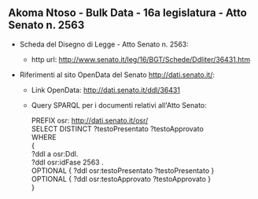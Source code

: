 ## Akoma Ntoso - Bulk Data - 16a legislatura - Atto Senato n. 2563 ##

* Scheda del Disegno di Legge - Atto Senato n. 2563:
	* http url: http://www.senato.it/leg/16/BGT/Schede/Ddliter/36431.htm

* Riferimenti al sito OpenData del Senato http://dati.senato.it/:
	* Link OpenData: http://dati.senato.it/ddl/36431
	* Query SPARQL per i documenti relativi all'Atto Senato:

        PREFIX osr: <http://dati.senato.it/osr/>  
		SELECT DISTINCT ?testoPresentato ?testoApprovato  
		WHERE  
		{  
		    ?ddl a osr:Ddl.  
		    ?ddl osr:idFase 2563 .  
		    OPTIONAL { ?ddl osr:testoPresentato ?testoPresentato }  
		    OPTIONAL { ?ddl osr:testoApprovato ?testoApprovato }  
		}
		